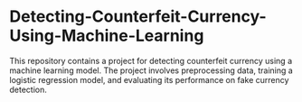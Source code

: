 # Detecting-Counterfeit-Currency-Using-Machine-Learning
This repository contains a project for detecting counterfeit currency using a machine learning model. The project involves preprocessing data, training a logistic regression model, and evaluating its performance on fake currency detection.
